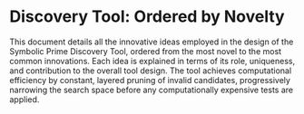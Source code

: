 # Discovery Tool: Ordered by Novelty

This document details all the innovative ideas employed in the design of the Symbolic Prime Discovery Tool, ordered from the most novel to the most common innovations. Each idea is explained in terms of its role, uniqueness, and contribution to the overall tool design. The tool achieves computational efficiency by constant, layered pruning of invalid candidates, progressively narrowing the search space before any computationally expensive tests are applied.

